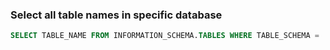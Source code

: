 ### Select all table names in specific database

``` sql
SELECT TABLE_NAME FROM INFORMATION_SCHEMA.TABLES WHERE TABLE_SCHEMA = 'DB NAME HERE';
```
